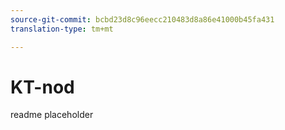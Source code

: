 ```yaml
---
source-git-commit: bcbd23d8c96eecc210483d8a86e41000b45fa431
translation-type: tm+mt

---
```

# KT-nod

readme placeholder
